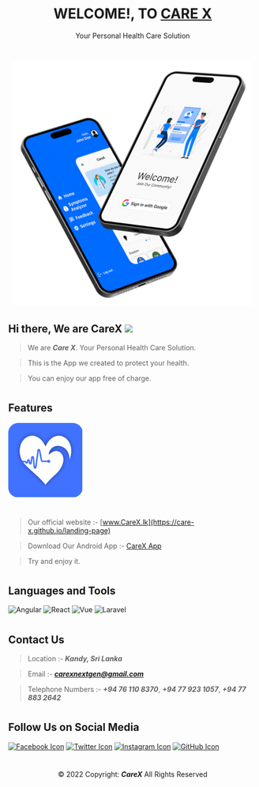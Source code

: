 # <div align="center">WELCOME!, TO <a href="https://care-x.github.io/landing-page" title="CareX">CARE X</a></div>
<div align="center">Your Personal Health Care Solution</div>

#
<div align="center"><img src="welcome-page.png" height="500px" title="Welcome!, to CareX"></div>

## Hi there, We are CareX <img src="https://raw.githubusercontent.com/MartinHeinz/MartinHeinz/master/wave.gif" height="40px">

> We are <b><i>Care X</i></b>. Your Personal Health Care Solution.

> This is the App we created to protect your health.

> You can enjoy our app free of charge.

#
## Features

<img src="care-x_logo.png" height="150px" title="Our Logo">

#
> Our official website :- [www.CareX.lk](https://care-x.github.io/landing-page)

> Download Our Android App :- [CareX App](https://github.com/Care-X/carex/releases/download/v1.0.16/app-release.apk)

> Try and enjoy it.

#
## Languages and Tools

<img src="https://img.icons8.com/color/40/angularjs.png" alt="Angular" title="Angular"> <img src="https://img.icons8.com/plasticine/40/react.png" alt="React" title="React"> <img src="https://img.icons8.com/color/40/vue-js.png" alt="Vue" title="Vue"> <img src="https://upload.wikimedia.org/wikipedia/commons/thumb/9/9a/Laravel.svg/35px-Laravel.svg.png" alt="Laravel" title="Laravel">


#
## Contact Us

> Location :- <b><i>Kandy, Sri Lanka</i></b>

> Email :- [<b><i>carexnextgen@gmail.com</i></b>](mailto:carexnextgen@gmail.com)

> Telephone Numbers :- <b><i>+94 76 110 8370</b></i>, <b><i>+94 77 923 1057</b></i>, <b><i>+94 77 883 2642</b></i>

#
## Follow Us on Social Media

<a href="https://www.facebook.com/people/CareX/100087295841494"><img src="https://img.icons8.com/fluency/40/facebook-new.png" alt="Facebook Icon"/></a> <a href="https://twitter.com/CareX2022"><img src="https://img.icons8.com/color/40/000000/twitter-circled--v1.png" alt="Twitter Icon"/></a> <a href="https://www.instagram.com/carexnextgen/?igshid=YmMyMTA2M2Y%3D"><img src="https://img.icons8.com/color/40/000000/instagram-new.png" alt="Instagram Icon"/></a> <a href="https://github.com/Care-X"><img src="https://img.icons8.com/fluency/40/000000/github.png" alt="GitHub Icon"/></a>


#
<div align="center">© 2022 Copyright: <b><i>CareX</i></b> All Rights Reserved</div>
